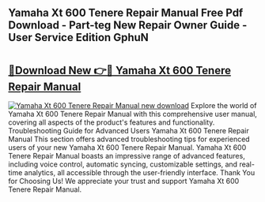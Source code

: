 ## Yamaha Xt 600 Tenere Repair Manual Free Pdf Download - Part-teg New Repair Owner Guide - User Service Edition GphuN

# <h2><a href="http://bc95864.oget.top/?id=Yamaha+Xt+600+Tenere+Repair+Manual">🔗Download New 👉🔴 Yamaha Xt 600 Tenere Repair Manual</a></h2>

[![Yamaha Xt 600 Tenere Repair Manual new download](https://i.imgur.com/5g1atiW.png)](http://bc95864.oget.top/?id=Yamaha+Xt+600+Tenere+Repair+Manual)
Explore the world of Yamaha Xt 600 Tenere Repair Manual with this comprehensive user manual, covering all aspects of the product's features and functionality. Troubleshooting Guide for Advanced Users Yamaha Xt 600 Tenere Repair Manual This section offers advanced troubleshooting tips for experienced users of your new Yamaha Xt 600 Tenere Repair Manual. Yamaha Xt 600 Tenere Repair Manual boasts an impressive range of advanced features, including voice control, automatic syncing, customizable settings, and real-time analytics, all accessible through the user-friendly interface. Thank You for Choosing Us! We appreciate your trust and support Yamaha Xt 600 Tenere Repair Manual.
